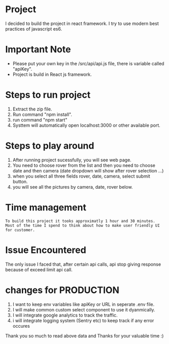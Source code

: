 # Project
I decided to build the project in react framework. I try to use modern best practices of javascript es6.

# Important Note
- Please put your own key in the /src/api/api.js file, there is variable called "apiKey".
- Project is build in React js framework.

# Steps to run project
1. Extract the zip file.
2. Run command "npm install".
3. run command "npm start"
4. Systtem will automatically open localhost:3000 or other available port.

# Steps to play around
1. After running project sucessfully, you will see web page.
2. You need to choose rover from the list and then you need to choose date and then camera (date dropdown will show after rover selection ...)
3. when you select all three fields rover, date, camera, select submit button.
4. you will see all the pictures by camera, date, rover below.

# Time management
    To build this project it tooks approximatly 1 hour and 30 minutes. Most of the time I spend to think about how to make user friendly UI for customer.

# Issue Encountered
 The only issue I faced that, after certain api calls, api stop giving response because of exceed limit api call.

 # changes for PRODUCTION
 1. I want to keep env variables like apiKey or URL in seperate .env file.
 2. I will make common custom select component to use it dyanmically.
 3. I will integrate google analytics to track the traffic.
 4. i will integrate logging system (Sentry etc) to keep track if any error occures

Thank you so much to read above data and Thanks for your valuable time :)  